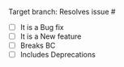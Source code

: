 Target branch:
Resolves issue # <!-- #-prefixed issue number(s), if any -->

<!-- replace space with "x" in square brackets: [x] -->
- [ ] It is a Bug fix
- [ ] It is a New feature
- [ ] Breaks BC
- [ ] Includes Deprecations

<!--
Fill in this template according to the PR you're about to submit.
Replace this comment by a description of what your PR is solving.

Please consider the following requirement:
* Modification of existing tests should be avoided unless deemed necessary.
* You MUST never open a PR related to a security issue. Contact Spomky in private at https://gitter.im/Spomky/
-->

